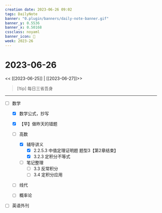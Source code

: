 ```yaml
---
creation date: 2023-06-26 09:02
tags: DailyNote
banner: "0.plugin/banners/daily-note-banner.gif"
banner_y: 0.5536
banner_x: 0.50168
cssclass: noyaml
banner_icon: 💌
week: 2023-26
---
```


# 2023-06-26

<< [[2023-06-25]] | [[2023-06-27]]>>


> [!tip] 每日三省吾身
> 

---

- [ ] 数学
	- [x] 数学公式，抄写
	- [x] 【早】做昨天的错题
	- [ ] 高数
		- [x] 辅导讲义
			- [x] 2.2.5.3 中值定理证明题 题型3【第2章结束】
			- [x] 3.2.3 定积分不等式
		- [ ] 笔记整理
			- [ ] 3.3 反常积分
			- [ ] 3.4 定积分应用
	- [ ] 线代
	- [ ] 概率论


- [ ] 英语外刊